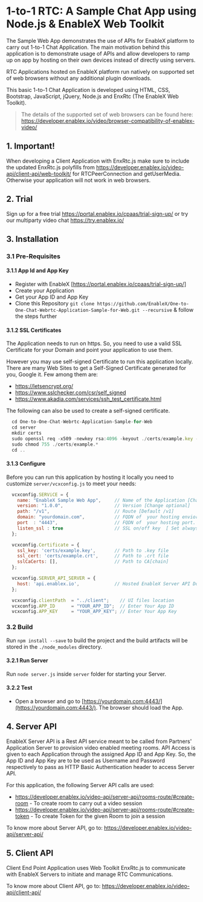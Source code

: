 # 1-to-1 RTC: A Sample Chat App using Node.js & EnableX Web Toolkit

The Sample Web App demonstrates the use of APIs for EnableX platform to carry out 1-to-1 Chat Application. The main motivation behind this application is to demonstrate usage of APIs and allow developers to ramp up on app by hosting on their own devices instead of directly using servers.

RTC Applications hosted on EnableX platform run natively on supported set of web browsers without any additional plugin downloads. 

This basic 1-to-1  Chat Application is developed using HTML, CSS, Bootstrap, JavaScript, jQuery, Node.js and EnxRtc (The EnableX Web Toolkit). 

>The details of the supported set of web browsers can be found here:
https://developer.enablex.io/video/browser-compatibility-of-enablex-video/


## 1. Important!

When developing a Client Application with EnxRtc.js make sure to include the updated EnxRtc.js polyfills from https://developer.enablex.io/video-api/client-api/web-toolkit/ for RTCPeerConnection and getUserMedia. Otherwise your application will not work in web browsers.


## 2. Trial

Sign up for a free trial https://portal.enablex.io/cpaas/trial-sign-up/ or try our multiparty video chat https://try.enablex.io/


## 3. Installation

### 3.1 Pre-Requisites

#### 3.1.1 App Id and App Key 

* Register with EnableX [https://portal.enablex.io/cpaas/trial-sign-up/] 
* Create your Application
* Get your App ID and App Key
* Clone this Repository `git clone https://github.com/EnableX/One-to-One-Chat-Webrtc-Application-Sample-for-Web.git --recursive` & follow the steps further 


#### 3.1.2 SSL Certificates

The Application needs to run on https. So, you need to use a valid SSL Certificate for your Domain and point your application to use them. 

However you may use self-signed Certificate to run this application locally. There are many Web Sites to get a Self-Signed Certificate generated for you, Google it. Few among them are:

* https://letsencrypt.org/
* https://www.sslchecker.com/csr/self_signed
* https://www.akadia.com/services/ssh_test_certificate.html  

The following can also be used to create a self-signed certificate.
```javascript
  cd One-to-One-Chat-Webrtc-Application-Sample-for-Web
  cd server
  mkdir certs
  sudo openssl req -x509 -newkey rsa:4096 -keyout ./certs/example.key -out ./certs/example.crt -days 10000 -nodes
  sudo chmod 755 ./certs/example.*
  cd ..
```


#### 3.1.3 Configure

Before you can run this application by hosting it locally you need to customize `server/vcxconfig.js` to meet your needs:
```javascript 
  vcxconfig.SERViCE = {
    name: "EnableX Sample Web App",     // Name of the Application [Change optional]
    version: "1.0.0",                   // Version [Change optional]
    path: "/v1",                        // Route [Default /v1]
    domain: "yourdomain.com",           // FQDN of  your hosting enviornment
    port  : "4443",                     // FQDN of  your hosting port. You need sudo permission if you want to use standard 443
    listen_ssl : true                   // SSL on/off key  [ Set always to "true" ]
  };

  vcxconfig.Certificate = {
    ssl_key: 'certs/example.key',       // Path to .key file
    ssl_cert: 'certs/example.crt',      // Path to .crt file
    sslCaCerts: [],                     // Path to CA[chain]
  };

  vcxconfig.SERVER_API_SERVER = {
    host: 'api.enablex.io',             // Hosted EnableX Server API Domain Name
  };

  vcxconfig.clientPath  = "../client";    // UI files location
  vcxconfig.APP_ID      = "YOUR_APP_ID";  // Enter Your App ID
  vcxconfig.APP_KEY     = "YOUR_APP_KEY"; // Enter Your App Key
```

### 3.2 Build

Run `npm install --save` to build the project and the build artifacts will be stored in the `./node_modules` directory.

#### 3.2.1 Run Server

Run `node server.js` inside `server` folder for starting your Server. 

#### 3.2.2 Test 

* Open a browser and go to [https://yourdomain.com:4443/](https://yourdomain.com:4443/). The browser should load the App. 


## 4. Server API

EnableX Server API is a Rest API service meant to be called from Partners' Application Server to provision video enabled
meeting rooms. API Access is given to each Application through the assigned App ID and App Key. So, the App ID and App Key
are to be used as Username and Password respectively to pass as HTTP Basic Authentication header to access Server API.

For this application, the following Server API calls are used:
* https://developer.enablex.io/video-api/server-api/rooms-route/#create-room - To create room to carry out a video session
* https://developer.enablex.io/video-api/server-api/rooms-route/#create-token - To create Token for the given Room to join a session

To know more about Server API, go to:
https://developer.enablex.io/video-api/server-api/


## 5. Client API

Client End Point Application uses Web Toolkit EnxRtc.js to communicate with EnableX Servers to initiate and manage RTC Communications.

To know more about Client API, go to:
https://developer.enablex.io/video-api/client-api/
